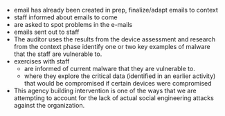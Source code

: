 
- email has already been created in prep, finalize/adapt emails to context
- staff informed about emails to come
- are asked to spot problems in the e-mails
- emails sent out to staff
- The auditor uses the results from the device assessment and research from the context phase identify one or two key examples of malware that the staff are vulnerable to.
- exercises with staff
  - are informed of current malware that they are vulnerable to.
  - where they explore the critical data (identified in an earlier activity) that would be compromised if certain devices were compromised
- This agency building intervention is one of the ways that we are attempting to account for the lack of actual social engineering attacks against the organization.

